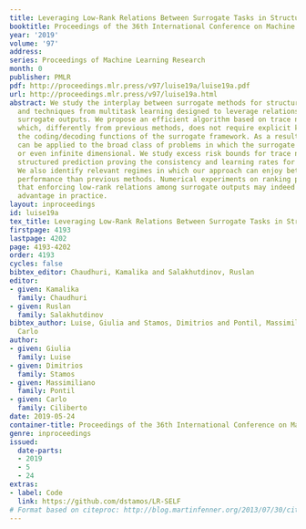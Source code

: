 ```yaml
---
title: Leveraging Low-Rank Relations Between Surrogate Tasks in Structured Prediction
booktitle: Proceedings of the 36th International Conference on Machine Learning
year: '2019'
volume: '97'
address: 
series: Proceedings of Machine Learning Research
month: 0
publisher: PMLR
pdf: http://proceedings.mlr.press/v97/luise19a/luise19a.pdf
url: http://proceedings.mlr.press/v97/luise19a.html
abstract: We study the interplay between surrogate methods for structured prediction
  and techniques from multitask learning designed to leverage relationships between
  surrogate outputs. We propose an efficient algorithm based on trace norm regularization
  which, differently from previous methods, does not require explicit knowledge of
  the coding/decoding functions of the surrogate framework. As a result, our algorithm
  can be applied to the broad class of problems in which the surrogate space is large
  or even infinite dimensional. We study excess risk bounds for trace norm regularized
  structured prediction proving the consistency and learning rates for our estimator.
  We also identify relevant regimes in which our approach can enjoy better generalization
  performance than previous methods. Numerical experiments on ranking problems indicate
  that enforcing low-rank relations among surrogate outputs may indeed provide a significant
  advantage in practice.
layout: inproceedings
id: luise19a
tex_title: Leveraging Low-Rank Relations Between Surrogate Tasks in Structured Prediction
firstpage: 4193
lastpage: 4202
page: 4193-4202
order: 4193
cycles: false
bibtex_editor: Chaudhuri, Kamalika and Salakhutdinov, Ruslan
editor:
- given: Kamalika
  family: Chaudhuri
- given: Ruslan
  family: Salakhutdinov
bibtex_author: Luise, Giulia and Stamos, Dimitrios and Pontil, Massimiliano and Ciliberto,
  Carlo
author:
- given: Giulia
  family: Luise
- given: Dimitrios
  family: Stamos
- given: Massimiliano
  family: Pontil
- given: Carlo
  family: Ciliberto
date: 2019-05-24
container-title: Proceedings of the 36th International Conference on Machine Learning
genre: inproceedings
issued:
  date-parts:
  - 2019
  - 5
  - 24
extras:
- label: Code
  link: https://github.com/dstamos/LR-SELF
# Format based on citeproc: http://blog.martinfenner.org/2013/07/30/citeproc-yaml-for-bibliographies/
---
```

